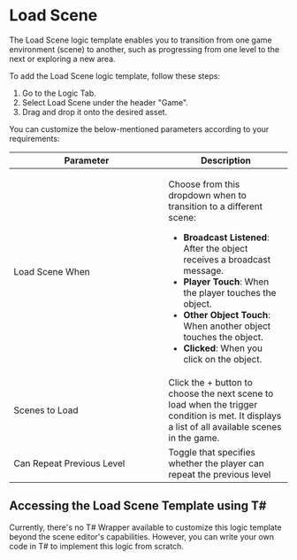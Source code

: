 # Load Scene

The Load Scene logic template enables you to transition from one game environment (scene)  to another, such as progressing from one level to the next or exploring a new area.&#x20;

To add the Load Scene logic template, follow these steps:

1. Go to the Logic Tab.
2. Select Load Scene under the header "Game".
3. Drag and drop it onto the desired asset.

You can customize the below-mentioned parameters according to your requirements:

<table><thead><tr><th width="264">Parameter</th><th>Description</th></tr></thead><tbody><tr><td>Load Scene When</td><td><p></p><p>Choose from this dropdown when to transition to a different scene:</p><ul><li><strong>Broadcast Listened</strong>: After the object receives a broadcast message.</li><li><strong>Player Touch</strong>: When the player touches the object.</li><li><strong>Other Object Touch</strong>: When another object touches the object.</li><li><strong>Clicked</strong>: When you click on the object.</li></ul></td></tr><tr><td>Scenes to Load</td><td>Click the + button to choose the next scene to load when the trigger condition is met. It displays a list of all available scenes in the game.</td></tr><tr><td>Can Repeat Previous Level</td><td>Toggle that specifies whether the player can repeat the previous level</td></tr></tbody></table>

## Accessing the Load Scene Template using T\#

Currently, there's no T# Wrapper available to customize this logic template beyond the scene editor's capabilities. However, you can write your own code in T# to implement this logic from scratch.
